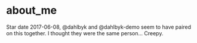 # about_me

Star date 2017-06-08, @dahlbyk and @dahlbyk-demo seem to have paired on this together. I thought they were the same person... Creepy.
